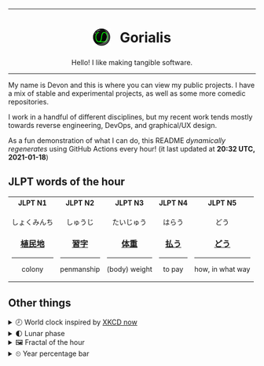***

<h1 align="center">
<sub>
    <img src="readme/resources/avatar.png" height="36">
</sub>
&nbsp;
Gorialis
</h1>
<p align="center">
Hello! I like making tangible software.
</p>

***

My name is Devon and this is where you can view my public projects. I have a mix of stable and experimental projects, as well as some more comedic repositories.

I work in a handful of different disciplines, but my recent work tends mostly towards reverse engineering, DevOps, and graphical/UX design.

As a fun demonstration of what I can do, this README *dynamically regenerates* using GitHub Actions every hour! (it last updated at **20:32 UTC, 2021-01-18**)

<h2>JLPT words of the hour</h2>
<table>
    <tr>
        <th>JLPT N1</th>
        <th>JLPT N2</th>
        <th>JLPT N3</th>
        <th>JLPT N4</th>
        <th>JLPT N5</th>
    </tr>
    <tr>
        <td>
            <p align="center">しょくみんち</p>
            <h3 align="center"><b><a href="https://jisho.org/search/%E6%A4%8D%E6%B0%91%E5%9C%B0">植民地</a></b></h3>
            <hr>
            <p align="center">colony</p>
        </td>
        <td>
            <p align="center">しゅうじ</p>
            <h3 align="center"><b><a href="https://jisho.org/search/%E7%BF%92%E5%AD%97">習字</a></b></h3>
            <hr>
            <p align="center">penmanship</p>
        </td>
        <td>
            <p align="center">たいじゅう</p>
            <h3 align="center"><b><a href="https://jisho.org/search/%E4%BD%93%E9%87%8D">体重</a></b></h3>
            <hr>
            <p align="center">(body) weight</p>
        </td>
        <td>
            <p align="center">はらう</p>
            <h3 align="center"><b><a href="https://jisho.org/search/%E6%89%95%E3%81%86">払う</a></b></h3>
            <hr>
            <p align="center">to pay</p>
        </td>
        <td>
            <p align="center">どう</p>
            <h3 align="center"><b><a href="https://jisho.org/search/%E3%81%A9%E3%81%86">どう</a></b></h3>
            <hr>
            <p align="center">how,<wbr> in what way</p>
        </td>
    </tr>
</table>

<h2>Other things</h2>
<details>
<summary>🕗  World clock inspired by <a href="https://xkcd.com/now">XKCD now</a></summary>

> <img src="generated/now.png" width="512">

</details>
<details>
<summary>🌓 Lunar phase</summary>

The moon is approximately 21.16% through its phase (First Quarter).

</details>
<details>
<summary>&#x1f5bc; Fractal of the hour</summary>

> <img src="generated/fractal.png" width="512">

</details>
<details>
<summary>&#x23f2; Year percentage bar</summary>
<pre><code>2021 [▁▁▁▁▁▁▁▁▁▁▁▁▁▁▁▁▁▁▁▁] 4.89%</code></pre>
</details>
